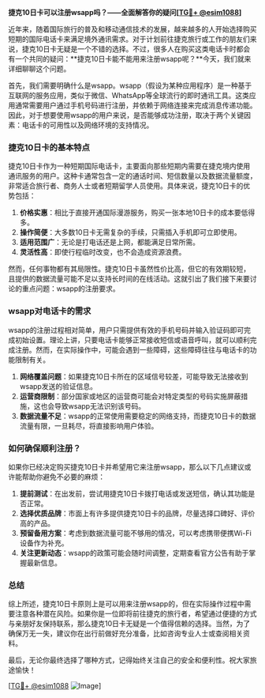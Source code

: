 **捷克10日卡可以注册wsapp吗？——全面解答你的疑问[[TG💪+ @esim1088](https://t.me/s/esim1088)]**

近年来，随着国际旅行的普及和移动通信技术的发展，越来越多的人开始选择购买短期的国际电话卡来满足境外通讯需求。对于计划前往捷克旅行或工作的朋友们来说，捷克10日卡无疑是一个不错的选择。不过，很多人在购买这类电话卡时都会有一个共同的疑问：**捷克10日卡能不能用来注册wsapp呢？**今天，我们就来详细聊聊这个问题。

首先，我们需要明确什么是wsapp。wsapp（假设为某种应用程序）是一种基于互联网的服务应用，类似于微信、WhatsApp等全球流行的即时通讯工具。这类应用通常需要用户通过手机号码进行注册，并依赖于网络连接来完成消息传递功能。因此，对于想要使用wsapp的用户来说，是否能够成功注册，取决于两个关键因素：电话卡的可用性以及网络环境的支持情况。

### 捷克10日卡的基本特点

捷克10日卡作为一种短期国际电话卡，主要面向那些短期内需要在捷克境内使用通讯服务的用户。这种卡通常包含一定的通话时间、短信数量以及数据流量额度，非常适合旅行者、商务人士或者短期留学人员使用。具体来说，捷克10日卡的优势包括：

1. **价格实惠**：相比于直接开通国际漫游服务，购买一张本地10日卡的成本要低得多。
2. **操作简便**：大多数10日卡无需复杂的手续，只需插入手机即可立即使用。
3. **适用范围广**：无论是打电话还是上网，都能满足日常所需。
4. **灵活性高**：即使行程临时改变，也不会造成资源浪费。

然而，任何事物都有其局限性。捷克10日卡虽然性价比高，但它的有效期较短，且提供的数据流量可能不足以支持长时间的在线活动。这就引出了我们接下来要讨论的重点问题：wsapp的注册要求。

### wsapp对电话卡的需求

wsapp的注册过程相对简单，用户只需提供有效的手机号码并输入验证码即可完成初始设置。理论上讲，只要电话卡能够正常接收短信或语音呼叫，就可以顺利完成注册。然而，在实际操作中，可能会遇到一些障碍，这些障碍往往与电话卡的功能限制有关。

1. **网络覆盖问题**：如果捷克10日卡所在的区域信号较差，可能导致无法接收到wsapp发送的验证信息。
2. **运营商限制**：部分国家或地区的运营商可能会对特定类型的号码实施屏蔽措施，这也会导致wsapp无法识别该号码。
3. **数据流量不足**：wsapp的正常使用需要稳定的网络支持，而捷克10日卡的数据流量有限，一旦耗尽，将直接影响用户体验。

### 如何确保顺利注册？

如果你已经决定购买捷克10日卡并希望用它来注册wsapp，那么以下几点建议或许能帮助你避免不必要的麻烦：

1. **提前测试**：在出发前，尝试用捷克10日卡拨打电话或发送短信，确认其功能是否正常。
2. **选择优质品牌**：市面上有许多提供捷克10日卡的品牌，尽量选择口碑好、评价高的产品。
3. **预留备用方案**：考虑到数据流量可能不够用的情况，可以考虑携带便携Wi-Fi设备作为补充。
4. **关注更新动态**：wsapp的政策可能会随时间调整，定期查看官方公告有助于掌握最新信息。

### 总结

综上所述，捷克10日卡原则上是可以用来注册wsapp的，但在实际操作过程中需要注意各种潜在风险。如果你是一位即将前往捷克的旅行者，希望通过便捷的方式与亲朋好友保持联系，那么捷克10日卡无疑是一个值得信赖的选择。当然，为了确保万无一失，建议你在出行前做好充分准备，比如咨询专业人士或查阅相关资料。

最后，无论你最终选择了哪种方式，记得始终关注自己的安全和便利性。祝大家旅途愉快！

[[TG💪+ @esim1088](https://t.me/s/esim1088) ![Image](https://i.postimg.cc/4NQfJmqS/Snipaste-2025-05-13-00-14-12.png)]